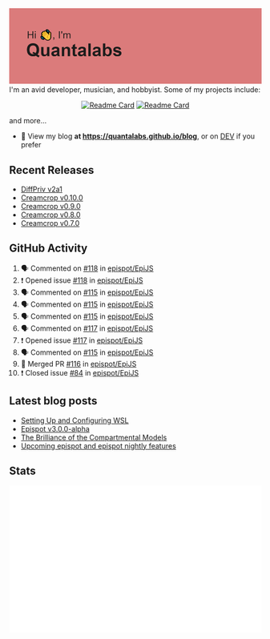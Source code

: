 <img src="header.png">
I'm an avid developer, musician, and hobbyist. Some of my projects include:
<p align='center'><a href="https://github.com/Quantalabs/EpiJS"><img src="https://github-readme-stats.vercel.app/api/pin/?username=epispot&amp;repo=EpiJS" alt="Readme Card"></a>
<a href="https://github.com/Quantalabs/NCOVDashboard"><img src="https://github-readme-stats.vercel.app/api/pin/?username=Quantalabs&amp;repo=NCOVDashboard" alt="Readme Card"></a></p>


and more...

- 📜 View my blog **at https://quantalabs.github.io/blog**, or on [DEV](https://dev.to/Quantalabs) if you prefer

## Recent Releases
- [DiffPriv v2a1](https://github.com/Quantalabs/DiffPriv/releases/tag/v2.0.0-alpha1)
- [Creamcrop v0.10.0](https://github.com/creamcropdev/creamcrop/releases/tag/v0.10.0)
- [Creamcrop v0.9.0](https://github.com/creamcropdev/creamcrop/releases/tag/v0.9.0)
- [Creamcrop v0.8.0](https://github.com/creamcropdev/creamcrop/releases/tag/v0.8.0)
- [Creamcrop v0.7.0](https://github.com/creamcropdev/creamcrop/releases/tag/v0.7.0)

## GitHub Activity
<!--START_SECTION:activity-->
1. 🗣 Commented on [#118](https://github.com/epispot/EpiJS/issues/118) in [epispot/EpiJS](https://github.com/epispot/EpiJS)
2. ❗️ Opened issue [#118](https://github.com/epispot/EpiJS/issues/118) in [epispot/EpiJS](https://github.com/epispot/EpiJS)
3. 🗣 Commented on [#115](https://github.com/epispot/EpiJS/issues/115) in [epispot/EpiJS](https://github.com/epispot/EpiJS)
4. 🗣 Commented on [#115](https://github.com/epispot/EpiJS/issues/115) in [epispot/EpiJS](https://github.com/epispot/EpiJS)
5. 🗣 Commented on [#115](https://github.com/epispot/EpiJS/issues/115) in [epispot/EpiJS](https://github.com/epispot/EpiJS)
6. 🗣 Commented on [#117](https://github.com/epispot/EpiJS/issues/117) in [epispot/EpiJS](https://github.com/epispot/EpiJS)
7. ❗️ Opened issue [#117](https://github.com/epispot/EpiJS/issues/117) in [epispot/EpiJS](https://github.com/epispot/EpiJS)
8. 🗣 Commented on [#115](https://github.com/epispot/EpiJS/issues/115) in [epispot/EpiJS](https://github.com/epispot/EpiJS)
9. 🎉 Merged PR [#116](https://github.com/epispot/EpiJS/pull/116) in [epispot/EpiJS](https://github.com/epispot/EpiJS)
10. ❗️ Closed issue [#84](https://github.com/epispot/EpiJS/issues/84) in [epispot/EpiJS](https://github.com/epispot/EpiJS)
<!--END_SECTION:activity-->

## Latest blog posts
<!-- BLOG-POST-LIST:START -->
- [Setting Up and Configuring WSL](https://dev.to/quantalabs/setting-up-and-configuring-wsl-392c)
- [Epispot v3.0.0-alpha](https://dev.to/epispot/epispot-v3-0-0-alpha-5heh)
- [The Brilliance of the Compartmental Models](https://dev.to/quantalabs/the-brilliance-of-the-compartmental-models-1j99)
- [Upcoming epispot and epispot nightly features](https://dev.to/epispot/upcoming-epispot-and-epispot-nightly-features-52ep)
<!-- BLOG-POST-LIST:END -->


## Stats
<p align="center"><img src="https://github.com/Quantalabs/github-stats/raw/master/generated/languages.svg" alt="Language Stats"><br>


